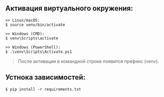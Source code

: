 ## Активация виртуального окружения:
```
>> Linux/macOS:
$ source venv/bin/activate
```
```
>> Windows (CMD):
$ venv\Scripts\activate
```
```
>> Windows (PowerShell):
$ .\venv\Scripts\Activate.ps1
```
> После активации в командной строке появится префикс (venv).

## Устнока зависимостей:
```
$ pip install -r requirements.txt
```